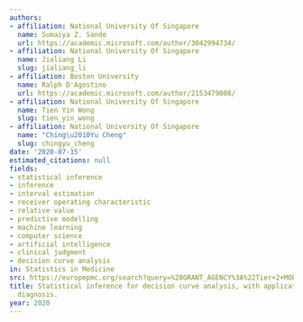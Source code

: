 ```yaml
---
authors:
- affiliation: National University Of Singapore
  name: Sumaiya Z. Sande
  url: https://academic.microsoft.com/author/3042994734/
- affiliation: National University Of Singapore
  name: Jialiang Li
  slug: jialiang_li
- affiliation: Boston University
  name: Ralph D'Agostino
  url: https://academic.microsoft.com/author/2153479088/
- affiliation: National University Of Singapore
  name: Tien Yin Wong
  slug: tien_yin_wong
- affiliation: National University Of Singapore
  name: "Ching\u2010Yu Cheng"
  slug: chingyu_cheng
date: '2020-07-15'
estimated_citations: null
fields:
- statistical inference
- inference
- interval estimation
- receiver operating characteristic
- relative value
- predictive modelling
- machine learning
- computer science
- artificial intelligence
- clinical judgment
- decision curve analysis
in: Statistics in Medicine
src: https://europepmc.org/search?query=%28GRANT_AGENCY%3A%22Tier+2+MOE+funds+in+Singapore%22%29
title: Statistical inference for decision curve analysis, with applications to cataract
  diagnosis.
year: 2020
---
```

